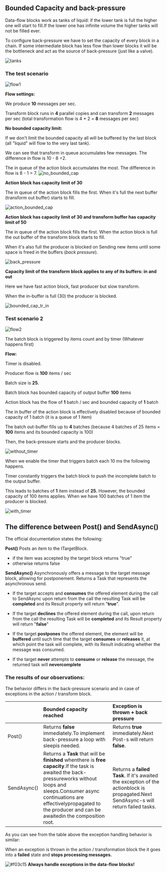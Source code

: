 ## Bounded Capacity and back-pressure

Data-flow blocks work as tanks of liquid: if the lower tank is full the higher one will start to fill.If the lower one has infinite volume the higher tanks will not be filled ever.

To configure back-pressure we have to set the capacity of every block in a chain. If some intermediate block has less flow than lower blocks it will be the bottleneck and act as the source of back-pressure (just like a valve).

![tanks](Documentation/tanks.png)



### The test scenario

![flow1](Documentation/flow1.png)

**Flow settings:**

We produce **10** messages per sec.

Transform block runs in **4** parallel copies and can transform **2** messages per sec (total transformation flow is 4 * 2 = **8** messages per sec)



**No bounded capacity limit:**

If we don't limit the bounded capacity all will be buffered by the last block (all "liquid" will flow to the very last tank).

We can see that transform in queue accumulates few messages. The difference in flow is 10 - 8 =2.

The in queue of the action block accumulates the most. The difference in flow is 8 - 1 = 7.
![no_bounded_cap](Documentation/no_bounded_cap.gif)



**Action block has capacity limit of 30**

The in queue of the action block fills the first. When it's full the next buffer (transform out buffer) starts to fill.

![action_bounded_cap](Documentation/action_bounded_cap.gif)



**Action block has capacity limit of 30 and transform buffer has capacity limit of 50**

The in queue of the action block fills the first. When the action block is full the out buffer of the transform block starts to fill.

When it's also full the producer is blocked on Sending new items until some space is freed in the buffers (*back pressure*).

![back_pressure](Documentation/back_pressure.gif)

**Capacity limit of the transform block applies to any of its buffers: in and out**

Here we have fast action block, fast producer but slow transform.

When the in-buffer is full (30) the producer is blocked.

![bounded_cap_tr_in](Documentation/bounded_cap_tr_in.gif)



### **Test scenario 2**

![flow2](Documentation/flow2.png)

The batch block is triggered by items count and by timer (Whatever happens first)



**Flow:**

Timer is disabled.

Producer flow is **100** items / sec

Batch size is **25.**

Batch block has bounded capacity of output buffer **100** items

Action block has the flow of **1** batch / sec and bounded capacity of **1** batch



The in buffer of the action block is effectively disabled because of bounded capacity of 1 batch (it is a queue of 1 item)

The batch out-buffer fills up to **4** batches (because 4 batches of 25 items = **100** items and its bounded capacity is 100)

Then, the back-pressure starts and the producer blocks.

![without_timer](Documentation/without_timer.gif)



When we enable the timer that triggers batch each 10 ms the following happens.

Timer constantly triggers the batch block to push the incomplete batch to the output buffer.

This leads to batches of **1** item instead of **25.** However, the bounded capacity of 100 items applies. When we have 100 batches of 1 item the producer is blocked.

![with_timer](Documentation/with_timer.gif)

## The difference between Post() and SendAsync()

The official documentation states the following:

**Post()**
Posts an item to the ITargetBlock.

- if the item was accepted by the target block
  returns "true"
- otherwise 
  returns false

**SendAsync()**
Asynchronously offers a message to the target message block, allowing for postponement.
Returns a Task that represents the asynchronous send.

- If the target accepts and **consumes** the offered element during the call to SendAsync
  upon return from the call the resulting Task will be **completed** and its Result property will return "**true**".

  

- If the target **declines** the offered element during the call,
  upon return from the call the resulting Task will be **completed** and its Result property will return "**false**"

  

- If the target **postpones** the offered element,
  the element will be **buffered** until such time that the target **consumes** or **releases** it,
  at which point the task will complete, with its Result indicating whether the message was consumed.

  

- If the target **never** attempts to **consume** or **release** the message,
  the returned task will **nevercomplete**

  

### The results of our observations:

The behavior differs in the back-pressure scenario and in case of exceptions in the action / transform block.

|             | Bounded capacity reached                                     | Exception is thrown **+** back pressure                      |
| :---------- | :----------------------------------------------------------- | :----------------------------------------------------------- |
| Post()      | Returns **false** immediately.To implement back-pressure a loop with sleepis needed. | Returns **true** immediately.Next Post-s will return **false**. |
| SendAsync() | Returns a **Task** that will be **finished** whenthere is **free capacity**.If the task is awaited the back-pressureworks without loops and sleeps.Consumer async continuations are effectivelypropagated to the producer and can be awaitedin the composition root. | Returns a **failed Task**. If it's awaited the exception of the actionblock is propagated.Next SendAsync-s will return failed tasks. |



As you can see from the table above the exception handling behavior is similar:

When an exception is thrown in the action / transformation block the it goes into a **failed** state and **stops processing messages.**

![#f03c15](https://via.placeholder.com/15/f03c15/000000?text=+) **Always handle exceptions in the data-flow blocks!**
